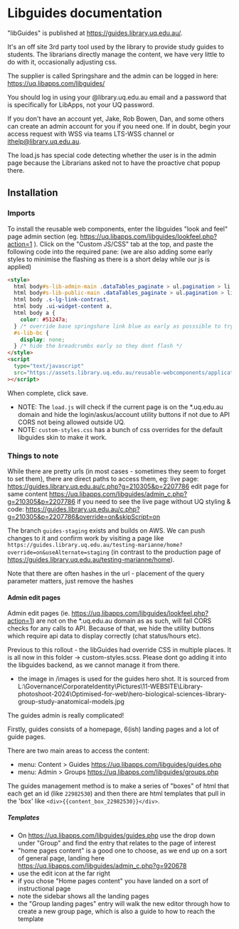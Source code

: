 # Libguides documentation

"libGuides" is published at <https://guides.library.uq.edu.au/>.

It's an off site 3rd party tool used by the library to provide study guides to students. The librarians directly manage the content, we have very little to do with it, occasionally adjusting css.

The supplier is called Springshare and the admin can be logged in here: https://uq.libapps.com/libguides/

You should log in using your @library.uq.edu.au email and a password that is specifically for LibApps, not your UQ password.

If you don't have an account yet, Jake, Rob Bowen, Dan, and some others can create an admin account for you if you need one. If in doubt, begin your access request with WSS via teams LTS-WSS channel or ithelp@library.uq.edu.au.

The load.js has special code detecting whether the user is in the admin page because the Librarians asked not to have the proactive chat popup there.

## Installation

### Imports

To install the reusable web components, enter the libguides "look and feel" page admin section (eg. <https://uq.libapps.com/libguides/lookfeel.php?action=1> ). Click on the "Custom JS/CSS" tab at the top, and paste the following code into the required pane:
(we are also adding some early styles to minimise the flashing as there is a short delay while our js is applied)

```html
<style>
  html body#s-lib-admin-main .dataTables_paginate > ul.pagination > li.paginate_button:not(.disabled):not(.active) > a,
  html body#s-lib-public-main .dataTables_paginate > ul.pagination > li.paginate_button:not(.disabled):not(.active) > a,
  html body .s-lg-link-contrast,
  html body .ui-widget-content a,
  html body a {
    color: #51247a;
  } /* override base springshare link blue as early as posssible to try to stop the flash of blue default links */
  #s-lib-bc {
    display: none;
  } /* hide the breadcrumbs early so they dont flash */
</style>
<script
  type="text/javascript"
  src="https://assets.library.uq.edu.au/reusable-webcomponents/applications/libguides/load.js"
></script>
```

When complete, click save.

- NOTE: The `load.js` will check if the current page is on the \*.uq.edu.au domain and hide the login/askus/account utility buttons if not due to API CORS not being allowed outside UQ.
- NOTE: `custom-styles.css` has a bunch of css overrides for the default libguides skin to make it work.

### Things to note

While there are pretty urls (in most cases - sometimes they seem to forget to set them), there are direct paths to access them, eg:
live page:
https://guides.library.uq.edu.au/c.php?g=210305&p=2207786
edit page for same content
https://uq.libapps.com/libguides/admin_c.php?g=210305&p=2207786
if you need to see the live page without UQ styling & code:
https://guides.library.uq.edu.au/c.php?g=210305&p=2207786&override=on&skipScript=on

The branch `guides-staging` exists and builds on AWS. We can push changes to it and confirm work by visiting a page like `https://guides.library.uq.edu.au/testing-marianne/home?override=on&useAlternate=staging` (in contrast to the production page of https://guides.library.uq.edu.au/testing-marianne/home).

Note that there are often hashes in the url - placement of the query parameter matters, just remove the hashes

#### Admin edit pages

Admin edit pages (ie. <https://uq.libapps.com/libguides/lookfeel.php?action=1>) are not on the \*.uq.edu.au domain as as such, will fail CORS checks for any calls to API. Because of that, we hide the utility buttons which require api data to display correctly (chat status/hours etc).

Previous to this rollout - the libGuides had override CSS in multiple places. It is all now in this folder -> custom-styles.scss. Please dont go adding it into the libguides backend, as we cannot manage it from there.

- the image in /images is used for the guides hero shot. It is sourced from L:\Governance\CorporateIdentity\Pictures\11-WEBSITE\Library-photoshoot-2024\Optimised-for-web\hero-biological-sciences-library-group-study-anatomical-models.jpg

The guides admin is really complicated!

Firstly, guides consists of a homepage, 6(ish) landing pages and a lot of guide pages.

There are two main areas to access the content:
- menu: Content > Guides https://uq.libapps.com/libguides/guides.php
- menu: Admin > Groups https://uq.libapps.com/libguides/groups.php

The guides management method is to make a series of "boxes" of html that each get an id (like `22982530`) and then there are html templates that pull in the 'box' like `<div>{{content_box_22982530}}</div>`.

##### Templates

- On https://uq.libapps.com/libguides/guides.php use the drop down under "Group" and find the entry that relates to the page of interest
- "home pages content" is a good one to choose, as we end up on a sort of general page, landing here https://uq.libapps.com/libguides/admin_c.php?g=920678
- use the edit icon at the far right
- if you chose "Home pages content" you have landed on a sort of instructional page
- note the sidebar shows all the landing pages
- the "Group landing pages" entry will walk the new editor through how to create a new group page, which is also a guide to how to reach the template 
